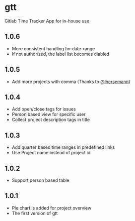 # gtt
Gitlab Time Tracker App for in-house use

## 1.0.6
- More consistent handling for date-range
- If not authorized, the label list becomes diabled

## 1.0.5
- Add more projects with comma (Thanks to [@lhersemann](https://github.com/lhersemann))

## 1.0.4
- Add open/close tags for issues
- Person based view for specific user
- Collect project description tags in title

## 1.0.3
- Add quarter based time ranges in predefined links
- Use Project name instead of project id

## 1.0.2
- Support person based table

## 1.0.1
- Pie chart is added for project overview
- The first version of gtt
